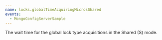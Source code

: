 ```yaml
---
name: locks.globalTimeAcquiringMicrosShared
events:
  - MongoConfigServerSample
---
```


The wait time for the global lock type acquisitions in the Shared (S) mode.